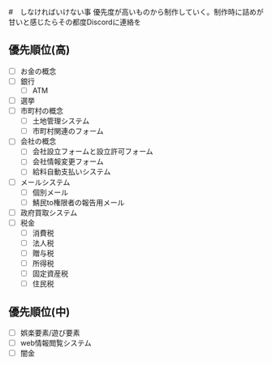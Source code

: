 #　しなければいけない事
優先度が高いものから制作していく。制作時に詰めが甘いと感じたらその都度Discordに連絡を

## 優先順位(高)
- [ ] お金の概念
- [ ] 銀行
    - [ ] ATM
- [ ] 選挙
- [ ] 市町村の概念
    - [ ] 土地管理システム
    - [ ] 市町村関連のフォーム
- [ ] 会社の概念
    - [ ] 会社設立フォームと設立許可フォーム
    - [ ] 会社情報変更フォーム
    - [ ] 給料自動支払いシステム
- [ ] メールシステム
    - [ ] 個別メール
    - [ ] 鯖民to権限者の報告用メール
- [ ] 政府買取システム
- [ ] 税金
    - [ ] 消費税
    - [ ] 法人税
    - [ ] 贈与税
    - [ ] 所得税
    - [ ] 固定資産税
    - [ ] 住民税

## 優先順位(中)
- [ ] 娯楽要素/遊び要素
- [ ] web情報閲覧システム
- [ ] 闇金